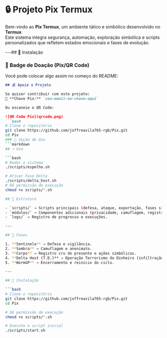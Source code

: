 # 🔒 Projeto Pix Termux

Bem-vindo ao **Pix Termux**, um ambiente tático e simbólico desenvolvido no **Termux**.  
Este sistema integra segurança, automação, exploração simbólica e scripts personalizados que refletem estados emocionais e fases de evolução.

---## 🔧 Instalação
### 🔹 Badge de Doação (Pix/QR Code)
Você pode colocar algo assim no começo do README:

```markdown
## 💰 Apoie o Projeto

Se quiser contribuir com este projeto:  
📲 **Chave Pix:** `seu-email-ou-chave-aqui`

Ou escaneie o QR Code:  

![QR Code Pix](qrcode.png)
```bash
# Clone o repositório
git clone https://github.com/joffreavila765-rgb/Pix.git
cd Pix
### 🔹 Seção de Uso
```markdown
## ⚡ Uso

```bash
# Rodar o sistema
./scripts/espelho.sh

# Ativar Fase Delta
./scripts/delta_host.sh
# Dê permissão de execução
chmod +x scripts/*.sh

## 🚀 Estrutura

- `scripts/` → Scripts principais (defesa, ataque, exportação, fases simbólicas).  
- `módulos/` → Componentes adicionais (privacidade, camuflagem, registro).  
- `logs/` → Registro de progresso e execuções.  

---

## 📜 Fases

1. **Sentinela** → Defesa e vigilância.  
2. **Sombra** → Camuflagem e anonimato.  
3. **Corpo** → Registro cru do presente e ações simbólicas.  
4. **Delta Host (T.D.)** → Operação Terrorismo do Dinheiro (infiltração e retirada).  
5. **WormGP** → Encerramento e reinício do ciclo.  

---

## 🔧 Instalação

```bash
# Clone o repositório
git clone https://github.com/joffreavila765-rgb/Pix.git
cd Pix

# Dê permissão de execução
chmod +x scripts/*.sh

# Execute o script inicial
./scripts/start.sh
